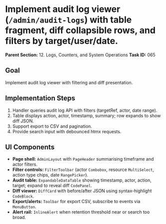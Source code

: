# Implement audit log viewer (`/admin/audit-logs`) with table fragment, diff collapsible rows, and filters by target/user/date.

**Parent Section:** 12. Logs, Counters, and System Operations
**Task ID:** 065

## Goal
Implement audit log viewer with filtering and diff presentation.

## Implementation Steps
1. Handler queries audit log API with filters (targetRef, actor, date range).
2. Table displays action, actor, timestamp, summary; row expands to show diff JSON.
3. Support export to CSV and pagination.
4. Provide search input with debounced htmx requests.

## UI Components
- **Page shell:** `AdminLayout` with `PageHeader` summarising timeframe and actor filters.
- **Filter controls:** `FilterToolbar` (actor `Combobox`, resource `MultiSelect`, action type chips, date `RangePicker`).
- **Audit table:** `ExpandableDataTable` showing timestamp, actor, action, target; expand to reveal diff `CodePanel`.
- **Diff viewer:** `DiffCard` with before/after JSON using syntax-highlight `CodeBlock`.
- **Export/alerts:** `Toolbar` for export CSV, subscribe to events via `MenuButton`.
- **Alert rail:** `InlineAlert` when retention threshold near or search too broad.
